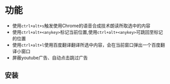 # 功能
- 使用`ctrl+alt+s`触发使用Chrome的语音合成技术朗读所取选中的内容
- 使用`ctrl+alt+<anykey>`标记当前位置,使用`ctrl+alt+<anykey>`可跳回至标记的位置
- 使用`ctrl+alt+l`使用百度翻译翻译所选中内容，会在当前窗口弹出一个百度翻译小窗口
- 屏蔽youtube广告、自动点击跳过广告

## 安装